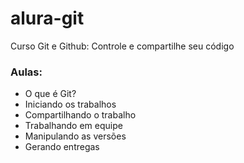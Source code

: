 # alura-git
Curso Git e Github: Controle e compartilhe seu código

### Aulas:
- O que é Git? 
- Iniciando os trabalhos
- Compartilhando o trabalho
- Trabalhando em equipe
- Manipulando as versões
- Gerando entregas
